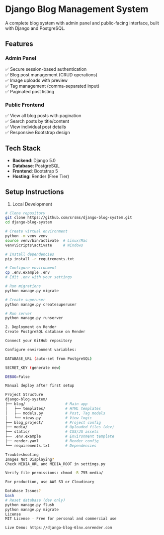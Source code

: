 ﻿# Django Blog Management System

A complete blog system with admin panel and public-facing interface, built with Django and PostgreSQL.

## Features

### Admin Panel
✅ Secure session-based authentication  
✅ Blog post management (CRUD operations)  
✅ Image uploads with preview  
✅ Tag management (comma-separated input)  
✅ Paginated post listing  

### Public Frontend
✅ View all blog posts with pagination  
✅ Search posts by title/content  
✅ View individual post details  
✅ Responsive Bootstrap design  

## Tech Stack
- **Backend**: Django 5.0
- **Database**: PostgreSQL
- **Frontend**: Bootstrap 5
- **Hosting**: Render (Free Tier)

## Setup Instructions

1. Local Development
```bash
# Clone repository
git clone https://github.com/srsms/django-blog-system.git
cd django-blog-system

# Create virtual environment
python -m venv venv
source venv/bin/activate  # Linux/Mac
venv\Scripts\activate     # Windows

# Install dependencies
pip install -r requirements.txt

# Configure environment
cp .env.example .env
# Edit .env with your settings

# Run migrations
python manage.py migrate

# Create superuser
python manage.py createsuperuser

# Run server
python manage.py runserver

2. Deployment on Render
Create PostgreSQL database on Render

Connect your GitHub repository

Configure environment variables:

DATABASE_URL (auto-set from PostgreSQL)

SECRET_KEY (generate new)

DEBUG=False

Manual deploy after first setup

Project Structure
django-blog-system/
├── blog/                  # Main app
│   ├── templates/         # HTML templates
│   ├── models.py          # Post, Tag models
│   └── views.py           # View logic
├── blog_project/          # Project config
├── media/                 # Uploaded files (dev)
├── static/                # CSS/JS assets
├── .env.example           # Environment template
├── render.yaml            # Render config
└── requirements.txt       # Dependencies

Troubleshooting
Images Not Displaying?
Check MEDIA_URL and MEDIA_ROOT in settings.py

Verify file permissions: chmod -R 755 media/

For production, use AWS S3 or Cloudinary

Database Issues?
bash
# Reset database (dev only)
python manage.py flush
python manage.py migrate
License
MIT License - Free for personal and commercial use

Live Demo: https://django-blog-6lnv.onrender.com
